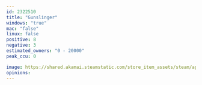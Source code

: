 ```yaml
---
id: 2322510
title: "Gunslinger"
windows: "true"
mac: "false"
linux: false
positive: 8
negative: 3
estimated_owners: "0 - 20000"
peak_ccu: 0

image: https://shared.akamai.steamstatic.com/store_item_assets/steam/apps/2322510/header.jpg?t=1707270410
opinions:
---
```

